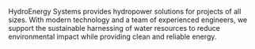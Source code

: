 HydroEnergy Systems provides hydropower solutions for projects of all sizes. With modern technology and a team of experienced engineers, we support the sustainable harnessing of water resources to reduce environmental impact while providing clean and reliable energy.
